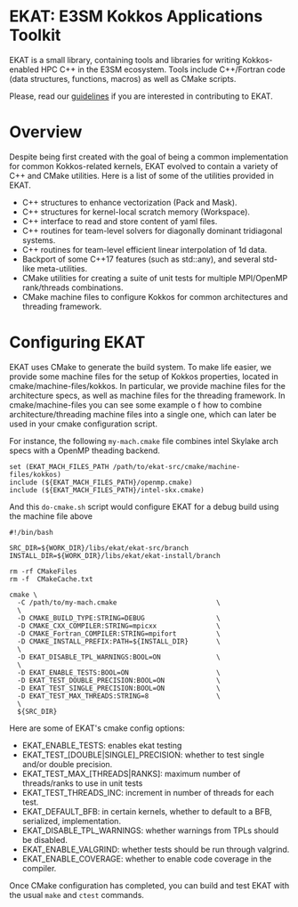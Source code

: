 # EKAT: E3SM Kokkos Applications Toolkit

EKAT is a small library, containing tools and libraries for writing Kokkos-enabled HPC C++ in the E3SM ecosystem.
Tools include C++/Fortran code (data structures, functions, macros) as well as CMake scripts.

Please, read our [guidelines](https://github.com/E3SM-Project/EKAT/blob/master/.github/CONTRIBUTING.md) if you are interested
in contributing to EKAT.

# Overview

Despite being first created with the goal of being a common implementation for common Kokkos-related kernels,
EKAT evolved to contain a variety of C++ and CMake utilities. Here is a list of some of the utilities provided
in EKAT.

- C++ structures to enhance vectorization (Pack and Mask).
- C++ structures for kernel-local scratch memory (Workspace).
- C++ interface to read and store content of yaml files.
- C++ routines for team-level solvers for diagonally dominant tridiagonal systems.
- C++ routines for team-level efficient linear interpolation of 1d data.
- Backport of some C++17 features (such as std::any), and several std-like meta-utilities.
- CMake utilities for creating a suite of unit tests for multiple MPI/OpenMP rank/threads combinations.
- CMake machine files to configure Kokkos for common architectures and threading framework.

# Configuring EKAT

EKAT uses CMake to generate the build system. To make life easier, we provide some machine files
for the setup of Kokkos properties, located in cmake/machine-files/kokkos. In particular, we provide
machine files for the architecture specs, as well as machine files for the threading framework.
In cmake/machine-files you can see some example o f how to combine architecture/threading machine
files into a single one, which can later be used in your cmake configuration script.

For instance, the following `my-mach.cmake` file combines intel Skylake arch specs with a OpenMP theading backend.

```
set (EKAT_MACH_FILES_PATH /path/to/ekat-src/cmake/machine-files/kokkos)
include (${EKAT_MACH_FILES_PATH}/openmp.cmake)
include (${EKAT_MACH_FILES_PATH}/intel-skx.cmake)

```
And this `do-cmake.sh` script would configure EKAT for a debug build using the machine file above

```
#!/bin/bash

SRC_DIR=${WORK_DIR}/libs/ekat/ekat-src/branch
INSTALL_DIR=${WORK_DIR}/libs/ekat/ekat-install/branch

rm -rf CMakeFiles
rm -f  CMakeCache.txt

cmake \
  -C /path/to/my-mach.cmake                         \
  \
  -D CMAKE_BUILD_TYPE:STRING=DEBUG                  \
  -D CMAKE_CXX_COMPILER:STRING=mpicxx               \
  -D CMAKE_Fortran_COMPILER:STRING=mpifort          \
  -D CMAKE_INSTALL_PREFIX:PATH=${INSTALL_DIR}       \
  \
  -D EKAT_DISABLE_TPL_WARNINGS:BOOL=ON              \
  \
  -D EKAT_ENABLE_TESTS:BOOL=ON                      \
  -D EKAT_TEST_DOUBLE_PRECISION:BOOL=ON             \
  -D EKAT_TEST_SINGLE_PRECISION:BOOL=ON             \
  -D EKAT_TEST_MAX_THREADS:STRING=8                 \
  \
  ${SRC_DIR}
```

Here are some of EKAT's cmake config options:

- EKAT_ENABLE_TESTS: enables ekat testing
- EKAT_TEST_[DOUBLE|SINGLE]_PRECISION: whether to test single and/or double precision.
- EKAT_TEST_MAX_[THREADS|RANKS]: maximum number of threads/ranks to use in unit tests
- EKAT_TEST_THREADS_INC: increment in number of threads for each test.
- EKAT_DEFAULT_BFB: in certain kernels, whether to default to a BFB, serialized, implementation.
- EKAT_DISABLE_TPL_WARNINGS: whether warnings from TPLs should be disabled.
- EKAT_ENABLE_VALGRIND: whether tests should be run through valgrind.
- EKAT_ENABLE_COVERAGE: whether to enable code coverage in the compiler.

Once CMake configuration has completed, you can build and test EKAT with the usual `make` and `ctest` commands.
